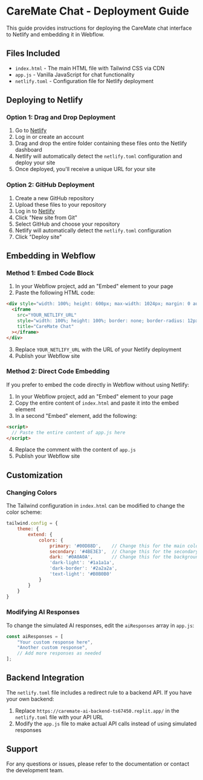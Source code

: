 # CareMate Chat - Deployment Guide

This guide provides instructions for deploying the CareMate chat interface to Netlify and embedding it in Webflow.

## Files Included

- `index.html` - The main HTML file with Tailwind CSS via CDN
- `app.js` - Vanilla JavaScript for chat functionality
- `netlify.toml` - Configuration file for Netlify deployment

## Deploying to Netlify

### Option 1: Drag and Drop Deployment

1. Go to [Netlify](https://app.netlify.com/)
2. Log in or create an account
3. Drag and drop the entire folder containing these files onto the Netlify dashboard
4. Netlify will automatically detect the `netlify.toml` configuration and deploy your site
5. Once deployed, you'll receive a unique URL for your site

### Option 2: GitHub Deployment

1. Create a new GitHub repository
2. Upload these files to your repository
3. Log in to [Netlify](https://app.netlify.com/)
4. Click "New site from Git"
5. Select GitHub and choose your repository
6. Netlify will automatically detect the `netlify.toml` configuration
7. Click "Deploy site"

## Embedding in Webflow

### Method 1: Embed Code Block

1. In your Webflow project, add an "Embed" element to your page
2. Paste the following HTML code:

```html
<div style="width: 100%; height: 600px; max-width: 1024px; margin: 0 auto;">
  <iframe 
    src="YOUR_NETLIFY_URL" 
    style="width: 100%; height: 100%; border: none; border-radius: 12px; box-shadow: 0 4px 20px rgba(0, 0, 0, 0.2);" 
    title="CareMate Chat"
  ></iframe>
</div>
```

3. Replace `YOUR_NETLIFY_URL` with the URL of your Netlify deployment
4. Publish your Webflow site

### Method 2: Direct Code Embedding

If you prefer to embed the code directly in Webflow without using Netlify:

1. In your Webflow project, add an "Embed" element to your page
2. Copy the entire content of `index.html` and paste it into the embed element
3. In a second "Embed" element, add the following:

```html
<script>
  // Paste the entire content of app.js here
</script>
```

4. Replace the comment with the content of `app.js`
5. Publish your Webflow site

## Customization

### Changing Colors

The Tailwind configuration in `index.html` can be modified to change the color scheme:

```javascript
tailwind.config = {
    theme: {
        extend: {
            colors: {
                primary: '#00D88D',    // Change this for the main color
                secondary: '#4BE3E3',  // Change this for the secondary color
                dark: '#0A0A0A',       // Change this for the background
                'dark-light': '#1a1a1a',
                'dark-border': '#2a2a2a',
                'text-light': '#B0B0B0'
            }
        }
    }
}
```

### Modifying AI Responses

To change the simulated AI responses, edit the `aiResponses` array in `app.js`:

```javascript
const aiResponses = [
    "Your custom response here",
    "Another custom response",
    // Add more responses as needed
];
```

## Backend Integration

The `netlify.toml` file includes a redirect rule to a backend API. If you have your own backend:

1. Replace `https://caremate-ai-backend-ts67450.replit.app/` in the `netlify.toml` file with your API URL
2. Modify the `app.js` file to make actual API calls instead of using simulated responses

## Support

For any questions or issues, please refer to the documentation or contact the development team.
